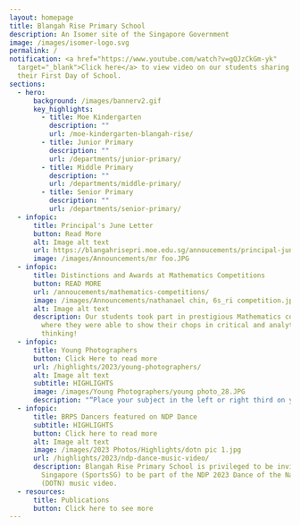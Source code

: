 ```yaml
---
layout: homepage
title: Blangah Rise Primary School
description: An Isomer site of the Singapore Government
image: /images/isomer-logo.svg
permalink: /
notification: <a href="https://www.youtube.com/watch?v=gQJzCkGm-yk"
  target="_blank">Click here</a> to view video on our students sharing about
  their First Day of School.
sections:
  - hero:
      background: /images/bannerv2.gif
      key_highlights:
        - title: Moe Kindergarten
          description: ""
          url: /moe-kindergarten-blangah-rise/
        - title: Junior Primary
          description: ""
          url: /departments/junior-primary/
        - title: Middle Primary
          description: ""
          url: /departments/middle-primary/
        - title: Senior Primary
          description: ""
          url: /departments/senior-primary/
  - infopic:
      title: Principal's June Letter
      button: Read More
      alt: Image alt text
      url: https://blangahrisepri.moe.edu.sg/annoucements/principal-june-letter/
      image: /images/Announcements/mr foo.JPG
  - infopic:
      title: Distinctions and Awards at Mathematics Competitions
      button: READ MORE
      url: /annoucements/mathematics-competitions/
      image: /images/Announcements/nathanael chin, 6s_ri competition.jpg
      alt: Image alt text
      description: Our students took part in prestigious Mathematics competitions
        where they were able to show their chops in critical and analytical
        thinking!
  - infopic:
      title: Young Photographers
      button: Click Here to read more
      url: /highlights/2023/young-photographers/
      alt: Image alt text
      subtitle: HIGHLIGHTS
      image: /images/Young Photographers/young photo_28.JPG
      description: "“Place your subject in the left or right third on your screen... "
  - infopic:
      title: BRPS Dancers featured on NDP Dance
      subtitle: HIGHLIGHTS
      button: Click here to read more
      alt: Image alt text
      image: /images/2023 Photos/Highlights/dotn pic 1.jpg
      url: /highlights/2023/ndp-dance-music-video/
      description: Blangah Rise Primary School is privileged to be invited by Sports
        Singapore (SportsSG) to be part of the NDP 2023 Dance of the Nation
        (DOTN) music video.
  - resources:
      title: Publications
      button: Click here to see more
---
```

